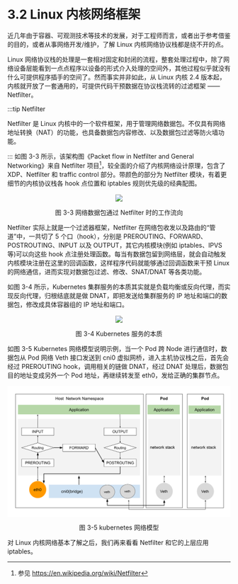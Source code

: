 # 3.2 Linux 内核网络框架

近几年由于容器、可观测技术等技术的发展，对于工程师而言，或者出于参考借鉴的目的，或者从事网络开发/维护，了解 Linux 内核网络协议栈都是绕不开的点。

Linux 网络协议栈的处理是一套相对固定和封闭的流程，整套处理过程中，除了网络设备层能看到一点点程序以设备的形式介入处理的空间外，其他过程似乎就没有什么可提供程序插手的空间了。然而事实并非如此，从 Linux 内核 2.4 版本起，内核就开放了一套通用的，可提供代码干预数据在协议栈流转的过滤框架 —— Netfilter。

:::tip Netfilter

Netfilter 是 Linux 内核中的一个软件框架，用于管理网络数据包。不仅具有网络地址转换（NAT）的功能，也具备数据包内容修改、以及数据包过滤等防火墙功能。

:::
如图 3-3 所示，该架构图《Packet flow in Netfilter and General Networking》来自 Netfilter 项目[^1]，较全面的介绍了内核网络设计原理，包含了 XDP、Netfilter 和 traffic control 部分。带颜色的部分为 Netfilter 模块，有着更细节的内核协议栈各 hook 点位置和 iptables 规则优先级的经典配图。

<div  align="center">
	<img src="../assets/Netfilter-packet-flow.svg" width = "800"  align=center />
	<p>图 3-3 网络数据包通过 Netfilter 时的工作流向</p>
</div>

Netfilter 实际上就是一个过滤器框架，Netfilter 在网络包收发以及路由的“管道”中，一共切了 5 个口（hook），分别是 PREROUTING、FORWARD、POSTROUTING、INPUT 以及 OUTPUT，其它内核模块(例如 iptables、IPVS 等)可以向这些 hook 点注册处理函数。每当有数据包留到网络层，就会自动触发内核模块注册在这里的回调函数，这样程序代码就能够通过回调函数来干预 Linux 的网络通信，进而实现对数据包过滤、修改、SNAT/DNAT 等各类功能。

如图 3-4 所示，Kubernetes 集群服务的本质其实就是负载均衡或反向代理，而实现反向代理，归根结底就是做 DNAT，即把发送给集群服务的 IP 地址和端口的数据包，修改成具体容器组的 IP 地址和端口。

<div  align="center">
	<img src="../assets/k8s-service.svg" width = "450"  align=center />
	<p>图 3-4 Kubernetes 服务的本质</p>
</div>

如图 3-5 Kubernetes 网络模型说明示例，当一个 Pod 跨 Node 进行通信时，数据包从 Pod 网络 Veth 接口发送到 cni0 虚拟网桥，进入主机协议栈之后，首先会经过 PREROUTING hook，调用相关的链做 DNAT，经过 DNAT 处理后，数据包目的地址变成另外一个 Pod 地址，再继续转发至 eth0，发给正确的集群节点。

<div  align="center">
	<img src="../assets/netfilter-k8s.svg" width = "550"  align=center />
	<p>图 3-5 kubernetes 网络模型</p>
</div>

对 Linux 内核网络基本了解之后，我们再来看看 Netfilter 和它的上层应用 iptables。

[^1]: 参见 https://en.wikipedia.org/wiki/Netfilter
